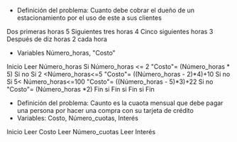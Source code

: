 - Definición del problema:
Cuanto debe cobrar el dueño de un estacionamiento por el uso de este a sus clientes

Dos primeras horas 5
Siguientes tres horas 4
Cinco siguientes horas 3
Después de diz horas 2 cada hora 

- Variables
Número_horas, "Costo" 

Inicio 
 Leer Número_horas
  Si Número_horas <= 2 
   "Costo"= (Número_horas * 5)
    Si no 
     Si 2 <Número_horas<=5
     "Costo"= ((Número_horas - 2)*4)+10
      Si no 
       Si 5< Número_horas<=100
        "Costo"= ((Número_horas - 5)*3)+22
         Si no 
          "Costo"= (Número_horas *2)
        Fin si 
      Fin si 
  Fin si 
Fin

- Definición del problema: 
Caunto es la cuaota mensual que debe pagar una persona por hacer una compra con su tarjeta de crédito
- Variables: 
Costo, Número_cuotas, Interés

Inicio 
 Leer Costo
 Leer Número_cuotas 
 Leer Interés 
  

